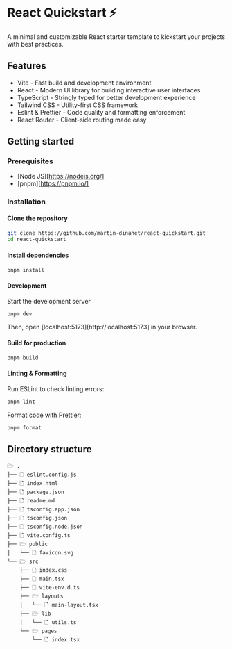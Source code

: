 # React Quickstart ⚡

A minimal and customizable React starter template to kickstart your projects with best practices.

## Features
- Vite - Fast build and development environment
- React - Modern UI library for building interactive user interfaces
- TypeScript - Stringly typed for better development experience
- Tailwind CSS - Utility-first CSS framework
- Eslint & Prettier - Code quality and formatting enforcement
- React Router - Client-side routing made easy

## Getting started

### Prerequisites
- [Node JS][https://nodejs.org/]
- [pnpm][https://pnpm.io/]

### Installation

#### Clone the repository
```sh
git clone https://github.com/martin-dinahet/react-quickstart.git
cd react-quickstart
```

#### Install dependencies
```sh
pnpm install
```

#### Development

Start the development server
```sh
pnpm dev
```
Then, open [localhost:5173][http://localhost:5173] in your browser.

#### Build for production
```sh
pnpm build
```

#### Linting & Formatting

Run ESLint to check linting errors:
```sh
pnpm lint
```
Format code with Prettier:
```sh
pnpm format
```

## Directory structure
```
🗁 .
├── 🗋 eslint.config.js
├── 🗋 index.html
├── 🗋 package.json
├── 🗋 readme.md
├── 🗋 tsconfig.app.json
├── 🗋 tsconfig.json
├── 🗋 tsconfig.node.json
├── 🗋 vite.config.ts
├── 🗁 public
│   └── 🗋 favicon.svg
└── 🗁 src
    ├── 🗋 index.css
    ├── 🗋 main.tsx
    ├── 🗋 vite-env.d.ts
    ├── 🗁 layouts
    │   └── 🗋 main-layout.tsx
    ├── 🗁 lib
    │   └── 🗋 utils.ts
    └── 🗁 pages
        └── 🗋 index.tsx

```
